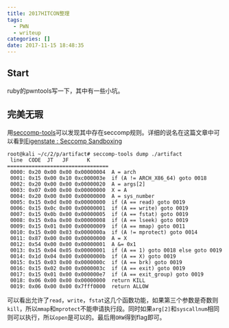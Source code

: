 ```yaml
---
title: 2017HITCON整理
tags:
  - PWN
  - writeup
categories: []
date: 2017-11-15 18:48:35
---
```


## Start

ruby的pwntools写一下，其中有一些小坑。

## 完美无瑕

用[seccomp-tools](https://github.com/david942j/seccomp-tools)可以发现其中存在seccomp规则。详细的说名在这篇文章中可以看到[Eigenstate : Seccomp Sandboxing](https://eigenstate.org/notes/seccomp)

```
root@kali ~/c/2/p/artifact# seccomp-tools dump ./artifact 
 line  CODE  JT   JF      K
=================================
 0000: 0x20 0x00 0x00 0x00000004  A = arch
 0001: 0x15 0x00 0x10 0xc000003e  if (A != ARCH_X86_64) goto 0018
 0002: 0x20 0x00 0x00 0x00000020  A = args[2]
 0003: 0x07 0x00 0x00 0x00000000  X = A
 0004: 0x20 0x00 0x00 0x00000000  A = sys_number
 0005: 0x15 0x0d 0x00 0x00000000  if (A == read) goto 0019
 0006: 0x15 0x0c 0x00 0x00000001  if (A == write) goto 0019
 0007: 0x15 0x0b 0x00 0x00000005  if (A == fstat) goto 0019
 0008: 0x15 0x0a 0x00 0x00000008  if (A == lseek) goto 0019
 0009: 0x15 0x01 0x00 0x00000009  if (A == mmap) goto 0011
 0010: 0x15 0x00 0x03 0x0000000a  if (A != mprotect) goto 0014
 0011: 0x87 0x00 0x00 0x00000000  A = X
 0012: 0x54 0x00 0x00 0x00000001  A &= 0x1
 0013: 0x15 0x04 0x05 0x00000001  if (A == 1) goto 0018 else goto 0019
 0014: 0x1d 0x04 0x00 0x0000000b  if (A == X) goto 0019
 0015: 0x15 0x03 0x00 0x0000000c  if (A == brk) goto 0019
 0016: 0x15 0x02 0x00 0x0000003c  if (A == exit) goto 0019
 0017: 0x15 0x01 0x00 0x000000e7  if (A == exit_group) goto 0019
 0018: 0x06 0x00 0x00 0x00000000  return KILL
 0019: 0x06 0x00 0x00 0x7fff0000  return ALLOW
```

可以看出允许了`read`，`write`，`fstat`这几个函数功能，如果第三个参数是奇数则`kill`，所以`mmap`和`mprotect`不能申请执行段。同时如果`arg[2]`和`syscallnum`相同则可以执行，所以`open`是可以的。最后用`ORW`得到flag即可。